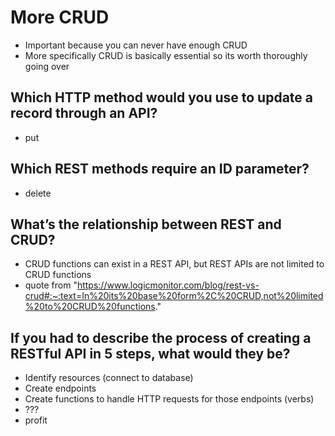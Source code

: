 # More CRUD
- Important because you can never have enough CRUD
- More specifically CRUD is basically essential so its worth thoroughly going over

## Which HTTP method would you use to update a record through an API?
- put 
## Which REST methods require an ID parameter?
- delete 
## What’s the relationship between REST and CRUD?
- CRUD functions can exist in a REST API, but REST APIs are not limited to CRUD functions
- quote from "https://www.logicmonitor.com/blog/rest-vs-crud#:~:text=In%20its%20base%20form%2C%20CRUD,not%20limited%20to%20CRUD%20functions."
## If you had to describe the process of creating a RESTful API in 5 steps, what would they be?
- Identify resources (connect to database)
- Create endpoints
- Create functions to handle HTTP requests for those endpoints (verbs)
- ???
- profit
